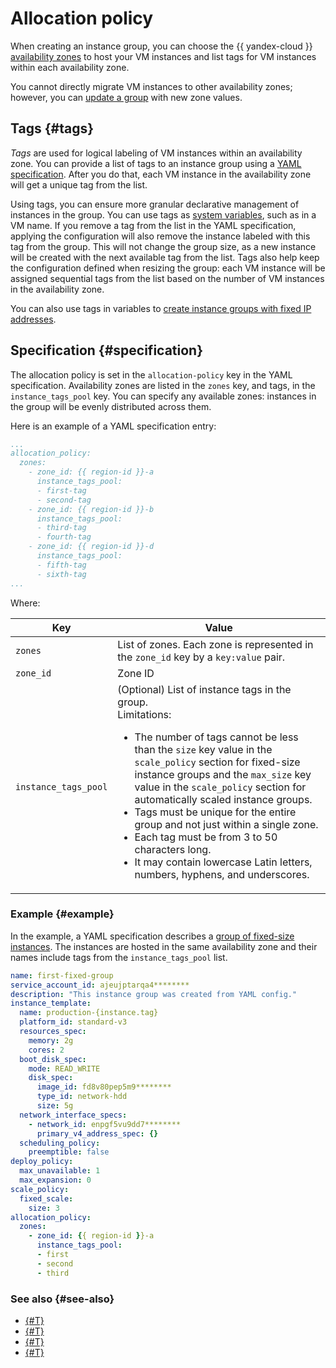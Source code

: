 # Allocation policy


When creating an instance group, you can choose the {{ yandex-cloud }} [availability zones](../../../../overview/concepts/geo-scope.md) to host your VM instances and list tags for VM instances within each availability zone.

You cannot directly migrate VM instances to other availability zones; however, you can [update a group](../../../operations/instance-groups/deploy/rolling-update.md) with new zone values.

## Tags {#tags}

_Tags_ are used for logical labeling of VM instances within an availability zone. You can provide a list of tags to an instance group using a [YAML specification](../specification.md). After you do that, each VM instance in the availability zone will get a unique tag from the list.

Using tags, you can ensure more granular declarative management of instances in the group. You can use tags as [system variables](../variables-in-the-template.md#first-stage), such as in a VM name. If you remove a tag from the list in the YAML specification, applying the configuration will also remove the instance labeled with this tag from the group. This will not change the group size, as a new instance will be created with the next available tag from the list. Tags also help keep the configuration defined when resizing the group: each VM instance will be assigned sequential tags from the list based on the number of VM instances in the availability zone.

You can also use tags in variables to [create instance groups with fixed IP addresses](../../../operations/instance-groups/create-with-fixed-ip.md).

## Specification {#specification}

The allocation policy is set in the `allocation-policy` key in the YAML specification. Availability zones are listed in the `zones` key, and tags, in the `instance_tags_pool` key. You can specify any available zones: instances in the group will be evenly distributed across them.

Here is an example of a YAML specification entry:

```yaml
...
allocation_policy:
  zones:
    - zone_id: {{ region-id }}-a
      instance_tags_pool:
      - first-tag
      - second-tag
    - zone_id: {{ region-id }}-b
      instance_tags_pool:
      - third-tag
      - fourth-tag
    - zone_id: {{ region-id }}-d
      instance_tags_pool:
      - fifth-tag
      - sixth-tag
...
```

Where:

Key | Value
----- | -----
`zones` | List of zones. Each zone is represented in the `zone_id` key by a `key:value` pair.
`zone_id` | Zone ID
`instance_tags_pool` | (Optional) List of instance tags in the group.<br/>Limitations:<ul><li>The number of tags cannot be less than the `size` key value in the `scale_policy` section for fixed-size instance groups and the `max_size` key value in the `scale_policy` section for automatically scaled instance groups.</li><li>Tags must be unique for the entire group and not just within a single zone.</li><li>Each tag must be from 3 to 50 characters long.</li><li>It may contain lowercase Latin letters, numbers, hyphens, and underscores.</li></ul>

### Example {#example}

In the example, a YAML specification describes a [group of fixed-size instances](../../../operations/instance-groups/create-fixed-group.md). The instances are hosted in the same availability zone and their names include tags from the `instance_tags_pool` list.

```yaml
name: first-fixed-group
service_account_id: ajeujptarqa4********
description: "This instance group was created from YAML config."
instance_template:
  name: production-{instance.tag}
  platform_id: standard-v3
  resources_spec:
    memory: 2g
    cores: 2
  boot_disk_spec:
    mode: READ_WRITE
    disk_spec:
      image_id: fd8v80pep5m9********
      type_id: network-hdd
      size: 5g
  network_interface_specs:
    - network_id: enpgf5vu9dd7********
      primary_v4_address_spec: {}
  scheduling_policy:
    preemptible: false
deploy_policy:
  max_unavailable: 1
  max_expansion: 0
scale_policy:
  fixed_scale:
    size: 3
allocation_policy:
  zones:
    - zone_id: {{ region-id }}-a
      instance_tags_pool:
      - first
      - second
      - third
```

### See also {#see-also}

* [{#T}](healing-policy.md)
* [{#T}](scale-policy.md)
* [{#T}](deploy-policy.md)
* [{#T}](../../../operations/instance-groups/create-with-fixed-ip.md)
